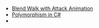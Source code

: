  - [Blend Walk with Attack Animation](https://forum.unity.com/threads/blend-walk-animation-with-attack.1018963/)
 - [Polymorphism in C#](https://learn.microsoft.com/en-us/dotnet/csharp/fundamentals/object-oriented/polymorphism)
 - 